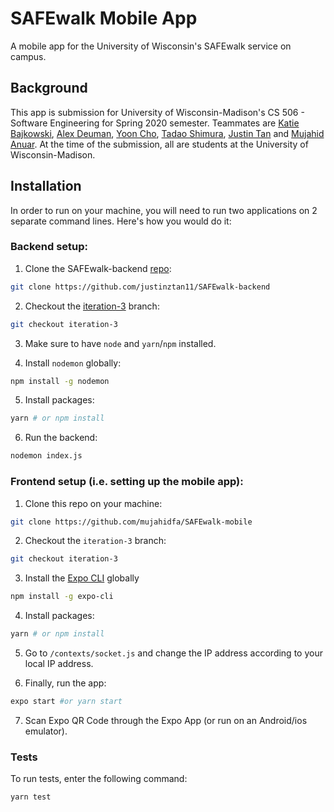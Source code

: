 # SAFEwalk Mobile App

A mobile app for the University of Wisconsin's SAFEwalk service on campus.

## Background

This app is submission for University of Wisconsin-Madison's CS 506 - Software Engineering for Spring 2020 semester. Teammates are [Katie Bajkowski](https://github.com/Bajkowski), [Alex Deuman](https://github.com/adeuman), [Yoon Cho](https://github.com/yoon172), [Tadao Shimura](https://github.com/tshimura10), [Justin Tan](https://github.com/justinztan11) and [Mujahid Anuar](https://github.com/mujahidfa). At the time of the submission, all are students at the University of Wisconsin-Madison.

## Installation

In order to run on your machine, you will need to run two applications on 2 separate command lines. Here's how you would do it:

### Backend setup:

1. Clone the SAFEwalk-backend [repo](https://github.com/justinztan11/SAFEwalk-backend):

```sh
git clone https://github.com/justinztan11/SAFEwalk-backend
```

2. Checkout the [iteration-3](https://github.com/justinztan11/SAFEwalk-backend/tree/iteration-3) branch:

```sh
git checkout iteration-3
```

3. Make sure to have `node` and `yarn`/`npm` installed.

4. Install `nodemon` globally:

```sh
npm install -g nodemon
```

5. Install packages:

```sh
yarn # or npm install
```

6. Run the backend:

```sh
nodemon index.js
```

### Frontend setup (i.e. setting up the mobile app):

1. Clone this repo on your machine:

```sh
git clone https://github.com/mujahidfa/SAFEwalk-mobile
```

2. Checkout the `iteration-3` branch:

```sh
git checkout iteration-3
```

3. Install the [Expo CLI](https://docs.expo.io/workflow/expo-cli/) globally

```sh
npm install -g expo-cli
```

4. Install packages:

```sh
yarn # or npm install
```

5. Go to `/contexts/socket.js` and change the IP address according to your local IP address.

6. Finally, run the app:

```sh
expo start #or yarn start
```

7. Scan Expo QR Code through the Expo App (or run on an Android/ios emulator).

### Tests

To run tests, enter the following command:

```sh
yarn test
```
